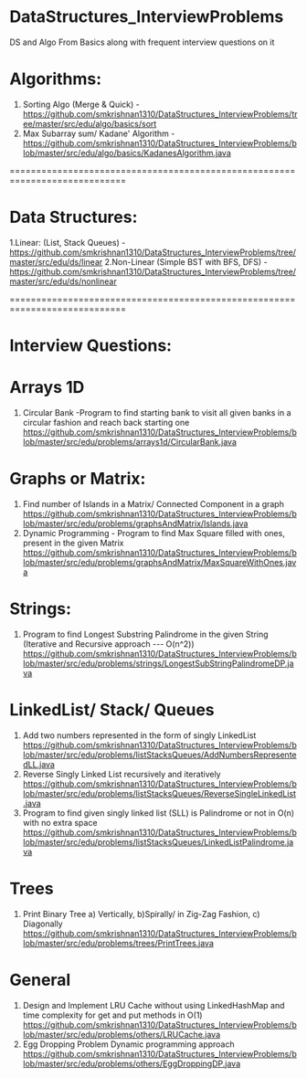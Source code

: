 # DataStructures_InterviewProblems
DS and Algo From Basics along with frequent interview questions on it

# Algorithms:
 1. Sorting Algo (Merge & Quick) - https://github.com/smkrishnan1310/DataStructures_InterviewProblems/tree/master/src/edu/algo/basics/sort
 2. Max Subarray sum/ Kadane' Algorithm -  https://github.com/smkrishnan1310/DataStructures_InterviewProblems/blob/master/src/edu/algo/basics/KadanesAlgorithm.java
 
============================================================================
 
# Data Structures:

  1.Linear: (List, Stack Queues) - https://github.com/smkrishnan1310/DataStructures_InterviewProblems/tree/master/src/edu/ds/linear 
  2.Non-Linear (Simple BST with BFS, DFS) - https://github.com/smkrishnan1310/DataStructures_InterviewProblems/tree/master/src/edu/ds/nonlinear

============================================================================

# Interview Questions:
# Arrays 1D
 1. Circular Bank -Program to find starting bank to visit all given banks in a circular fashion and reach back starting one
    https://github.com/smkrishnan1310/DataStructures_InterviewProblems/blob/master/src/edu/problems/arrays1d/CircularBank.java

# Graphs or Matrix:
  1. Find number of Islands in a Matrix/ Connected Component in a graph  https://github.com/smkrishnan1310/DataStructures_InterviewProblems/blob/master/src/edu/problems/graphsAndMatrix/Islands.java
  2. Dynamic Programming - Program to find Max Square filled with ones, present in the given Matrix https://github.com/smkrishnan1310/DataStructures_InterviewProblems/blob/master/src/edu/problems/graphsAndMatrix/MaxSquareWithOnes.java
  

# Strings:
  1. Program to find Longest Substring Palindrome in the given String (Iterative and Recursive approach --- O(n^2))  https://github.com/smkrishnan1310/DataStructures_InterviewProblems/blob/master/src/edu/problems/strings/LongestSubStringPalindromeDP.java
  

# LinkedList/ Stack/ Queues
  1. Add two numbers represented in the form of singly LinkedList
  https://github.com/smkrishnan1310/DataStructures_InterviewProblems/blob/master/src/edu/problems/listStacksQueues/AddNumbersRepresentedLL.java
  2. Reverse Singly Linked List recursively and iteratively
  https://github.com/smkrishnan1310/DataStructures_InterviewProblems/blob/master/src/edu/problems/listStacksQueues/ReverseSingleLinkedList.java
  3. Program to find given singly linked list (SLL) is Palindrome or not in O(n) with no extra space
  https://github.com/smkrishnan1310/DataStructures_InterviewProblems/blob/master/src/edu/problems/listStacksQueues/LinkedListPalindrome.java
  
# Trees
  1. Print Binary Tree a) Vertically, b)Spirally/ in Zig-Zag Fashion, c) Diagonally
  https://github.com/smkrishnan1310/DataStructures_InterviewProblems/blob/master/src/edu/problems/trees/PrintTrees.java
  
# General
  1. Design and Implement LRU Cache without using LinkedHashMap and time complexity for get and put methods in O(1)
  https://github.com/smkrishnan1310/DataStructures_InterviewProblems/blob/master/src/edu/problems/others/LRUCache.java
  2. Egg Dropping Problem Dynamic programming approach
  https://github.com/smkrishnan1310/DataStructures_InterviewProblems/blob/master/src/edu/problems/others/EggDroppingDP.java
